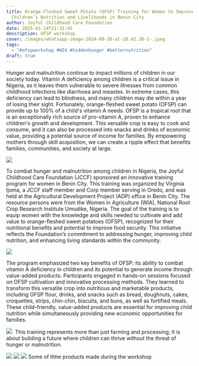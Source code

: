 ```yaml
---
title: Orange-Fleshed Sweet Potato (OFSP) Training for Women to Improve
  Children’s Nutrition and Livelihoods in Benin City
author: Joyful Childhood Care Foundation
date: 2025-01-14T21:31:45
description: OFSP workshop
cover: /images/whatsapp-image-2024-09-30-at-10.42.38-1-.jpeg
tags:
  - "#ofspworkshop #WIA #hiddenhunger #betternutrition"
draft: true
---
```

Hunger
and malnutrition continue to impact millions of children in our society today.
Vitamin A deficiency among children is a critical issue in Nigeria, as it
leaves them vulnerable to severe illnesses from common childhood infections
like diarrhoea and measles. In extreme cases, this deficiency can lead to
blindness, and many children may die within a year of losing their sight.
Fortunately, orange-fleshed sweet potato (OFSP) can provide up to 100% of a
child's vitamin A needs. OFSP is a tropical root that is an exceptionally rich
source of pro-vitamin A, proven to enhance children's growth and development.
This versatile crop is easy to cook and consume, and it can also be processed
into snacks and drinks of economic value, providing a potential source of
income for families. By empowering mothers through skill acquisition, we can
create a ripple effect that benefits families, communities, and society at
large. 

![](/images/whatsapp-image-2024-09-30-at-10.42.39-1-.jpeg)




To
combat hunger and malnutrition among children in Nigeria, the Joyful Childhood
Care Foundation (JCCF) sponsored an innovative training program for women in
Benin City. This training was organized by Virginia Ijoma, a JCCF staff member
and Corp member serving in Oredo, and was held at the Agricultural Development
Project (ADP) office in Benin City. The resource persons were from the Women in Agriculture (WIA), National Root Crop Research Institute Umudike, Nigeria. The goal of the training is to equip women
with the knowledge and skills needed to cultivate and add value to
orange-fleshed sweet potatoes (OFSP), recognized for their nutritional benefits
and potential to improve food security. This initiative reflects the
Foundation’s commitment to addressing hunger, improving child nutrition, and
enhancing living standards within the community. 

![](/images/whatsapp-image-2024-09-30-at-10.42.38-2-.jpeg)




The
program emphasized two key benefits of OFSP: its ability to combat vitamin A
deficiency in children and its potential to generate income through value-added
products. Participants engaged in hands-on sessions focused on OFSP cultivation
and innovative processing methods. They learned to transform this versatile
crop into nutritious and marketable products, including OFSP flour, drinks, and
snacks such as bread, doughnuts, cakes, croquettes, strips, chin-chin,
biscuits, and buns, as well as fortified meals. These child-friendly,
value-added products are essential for improving child nutrition while
simultaneously providing new economic opportunities for families.

![](/images/whatsapp-image-2024-09-06-at-16.48.01.jpeg)
 This
training represents more than just farming and processing; it is about building
a future where children can thrive without the threat of hunger or
malnutrition.

![](/images/whatsapp-image-2025-01-11-at-05.45.27.jpeg)
![](/images/whatsapp-image-2025-01-11-at-05.45.26.jpeg)
![](/images/whatsapp-image-2025-01-11-at-05.45.32.jpeg)
Some of thhe products made during the workshop
